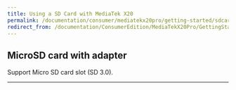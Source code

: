 ```yaml
---
title: Using a SD Card with MediaTek X20
permalink: /documentation/consumer/mediatekx20pro/getting-started/sdcard.md.html
redirect_from: /documentation/ConsumerEdition/MediaTekX20Pro/GettingStarted/Sdcard.md.html
---
```

## MicroSD card with adapter

Support Micro SD card slot (SD 3.0).

***
